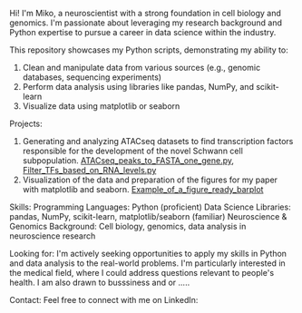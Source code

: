 Hi! I'm Miko, a neuroscientist with a strong foundation in cell biology and genomics. I'm passionate about leveraging my research background and Python expertise to pursue a career in data science within the industry.

This repository showcases my Python scripts, demonstrating my ability to:
1) Clean and manipulate data from various sources (e.g., genomic databases, sequencing experiments)
2) Perform data analysis using libraries like pandas, NumPy, and scikit-learn
3) Visualize data using matplotlib or seaborn

Projects:
1) Generating and analyzing ATACseq datasets to find transcription factors responsible for the development of the novel Schwann cell subpopulation. [ATACseq_peaks_to_FASTA_one_gene.py](https://github.com/MikoKozlowski/Portfolio/blob/main/ATACseq_peaks_to_FASTA_one_gene.py), [Filter_TFs_based_on_RNA_levels.py](https://github.com/MikoKozlowski/Portfolio/blob/main/Filter_TFs_based_on_RNA_levels.py)
2) Visualization of the data and preparation of the figures for my paper with matplotlib and seaborn. [Example_of_a_figure_ready_barplot](https://github.com/MikoKozlowski/Portfolio/blob/main/Example_of_a_figure_ready_barplot)

Skills:
Programming Languages: Python (proficient)
Data Science Libraries: pandas, NumPy, scikit-learn, matplotlib/seaborn (familiar)
Neuroscience & Genomics Background: Cell biology, genomics, data analysis in neuroscience research

Looking for:
I'm actively seeking opportunities to apply my skills in Python and data analysis to the real-world problems. I'm particularly interested in the medical field, where I could address questions relevant to people's health.  I am also drawn to busssiness and or ..... 

Contact:
Feel free to connect with me on LinkedIn: 
